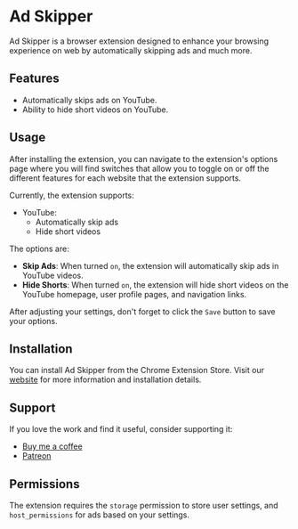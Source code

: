 # Ad Skipper
Ad Skipper is a browser extension designed to enhance your browsing experience on web by automatically skipping ads and much more.

## Features
- Automatically skips ads on YouTube.
- Ability to hide short videos on YouTube.

## Usage
After installing the extension, you can navigate to the extension's options page where you will find switches that allow you to toggle on or off the different features for each website that the extension supports.

Currently, the extension supports:
- YouTube:
  - Automatically skip ads
  - Hide short videos

The options are:
- **Skip Ads**: When turned `on`, the extension will automatically skip ads in YouTube videos.
- **Hide Shorts**: When turned `on`, the extension will hide short videos on the YouTube homepage, user profile pages, and navigation links.

After adjusting your settings, don't forget to click the `Save` button to save your options.

## Installation
You can install Ad Skipper from the Chrome Extension Store. Visit our [website](https://adskipper.me) for more information and installation details.

## Support
If you love the work and find it useful, consider supporting it:

- [Buy me a coffee](https://www.buymeacoffee.com/mileta)
- [Patreon](https://www.patreon.com/MiletaDulovic)

## Permissions
The extension requires the `storage` permission to store user settings, and `host_permissions` for ads based on your settings.
